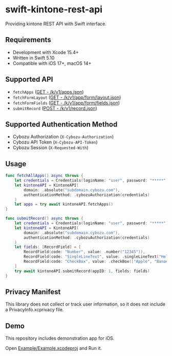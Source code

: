 # swift-kintone-rest-api

Providing kintone REST API with Swift interface.

## Requirements

- Development with Xcode 15.4+
- Written in Swift 5.10
- Compatible with iOS 17+, macOS 14+

## Supported API

- `fetchApps` ([GET - /k/v1/apps.json](https://cybozu.dev/ja/kintone/docs/rest-api/apps/get-apps/))
- `fetchFormLayout` ([GET - /k/v1/app/form/layout.json](https://cybozu.dev/ja/kintone/docs/rest-api/apps/form/get-form-layout/))
- `fetchFormFields` ([GET - /k/v1/app/form/fields.json](https://cybozu.dev/ja/kintone/docs/rest-api/apps/form/get-form-fields/))
- `submitRecord` ([POST - /k/v1/record.json](https://cybozu.dev/ja/kintone/docs/rest-api/records/add-record/))

## Supported Authentication Method

- Cybozu Authorization (`X-Cybozu-Authorization`)
- Cybozu API Token (`X-Cybozu-API-Token`)
- Cybozu Session (`X-Requested-With`)

## Usage

```swift
func fetchAllApps() async throws {
    let credentials = Credentials(loginName: "user", password: "*****")
    let kintoneAPI = KintoneAPI(
        domain: .absolute("subdomain.cybozu.com"),
        authenticationMethod: .cybozuAuthorization(credentials)
    )
    let apps = try await kintoneAPI.fetchApps()
}

func submitRecord() async throws {
    let credentials = Credentials(loginName: "user", password: "*****")
    let kintoneAPI = KintoneAPI(
        domain: .absolute("subdomain.cybozu.com"),
        authenticationMethod: .cybozuAuthorization(credentials)
    )
    let fields: [RecordField] = [
        RecordField(code: "Number", value: .number("12345")),
        RecordField(code: "SingleLineText", value: .singleLineText("Hello World!")),
        RecordField(code: "CheckBox", value: .checkBox(["Apple", "Banana"])),
    ]
    try await kintoneAPI.submitRecord(appID: 1, fields: fields)
}
```

## Privacy Manifest

This library does not collect or track user information, so it does not include a PrivacyInfo.xcprivacy file.

## Demo

This repository includes demonstration app for iOS.

Open [Example/Example.xcodeproj](/Example/Example.xcodeproj) and Run it.
